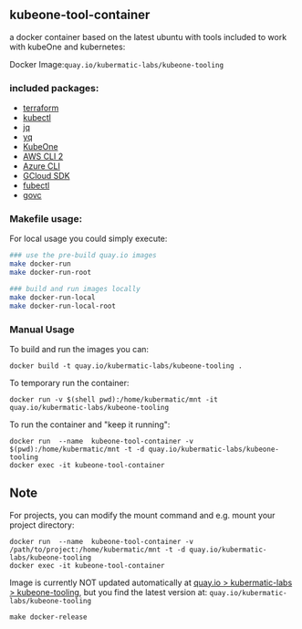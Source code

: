 ## kubeone-tool-container

a docker container based on the latest ubuntu with tools included to work with kubeOne and kubernetes:

Docker Image:`quay.io/kubermatic-labs/kubeone-tooling`

### included packages:

- [terraform](https://www.terraform.io/)
- [kubectl](https://kubernetes.io/docs/reference/kubectl/overview/)
- [jq](https://stedolan.github.io/jq/)
- [yq](https://mikefarah.gitbook.io/yq/)
- [KubeOne](https://docs.kubermatic.com/kubeone)
- [AWS CLI 2](https://docs.aws.amazon.com/cli/latest/userguide/install-cliv2.html)
- [Azure CLI](https://docs.microsoft.com/en-us/cli/azure/?view=azure-cli-latest)
- [GCloud SDK](https://cloud.google.com/sdk/docs)
- [fubectl](https://github.com/kubermatic/fubectl)
- [govc](https://github.com/vmware/govmomi/tree/master/govc)

### Makefile usage:

For local usage you could simply execute:
```bash
### use the pre-build quay.io images
make docker-run
make docker-run-root

### build and run images locally
make docker-run-local
make docker-run-local-root
```

### Manual Usage
To build and run the images you can:
```
docker build -t quay.io/kubermatic-labs/kubeone-tooling .
```
To temporary run the container:
```
docker run -v $(shell pwd):/home/kubermatic/mnt -it quay.io/kubermatic-labs/kubeone-tooling
```
To run the container and "keep it running":
```
docker run  --name  kubeone-tool-container -v $(pwd):/home/kubermatic/mnt -t -d quay.io/kubermatic-labs/kubeone-tooling
docker exec -it kubeone-tool-container
```

## Note
For projects, you can modify the mount command and e.g. mount your project directory:
```
docker run  --name  kubeone-tool-container -v /path/to/project:/home/kubermatic/mnt -t -d quay.io/kubermatic-labs/kubeone-tooling
docker exec -it kubeone-tool-container
```

Image is currently NOT updated automatically at [quay.io > kubermatic-labs > kubeone-tooling](https://quay.io/repository/kubermatic-labs/kubeone-tooling?tab=tags), but you find the latest version at: `quay.io/kubermatic-labs/kubeone-tooling`
```
make docker-release
```
